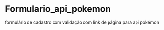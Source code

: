 # Formulario_api_pokemon

formulário de cadastro com validação com link de página para api pokémon 
